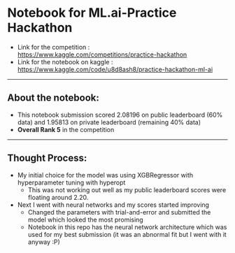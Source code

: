 # Notebook for ML.ai-Practice Hackathon

* Link for the competition : https://www.kaggle.com/competitions/practice-hackathon
* Link for the notebook on kaggle : https://www.kaggle.com/code/u8d8ash8/practice-hackathon-ml-ai
---------
## About the notebook:
* This notebook submission scored 2.08196 on public leaderboard (60% data) and 1.95813 on private leaderboard (remaining 40% data)
* **Overall Rank 5** in the competition
--------
## Thought Process:
* My initial choice for the model was using XGBRegressor with hyperparameter tuning with hyperopt
  * This was not working out well as my public leaderboard scores were floating around 2.20.
* Next I went with neural networks and my scores started improving
  * Changed the parameters with trial-and-error and submitted the model which looked the most promising
  * Notebook in this repo has the neural network architecture which was used for my best submission (it was an abnormal fit but I went with it anyway :P)

